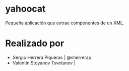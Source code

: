 # yahoocat
Pequeña aplicación que extrae componentes de un XML.

# Realizado por
- Sergio Herrera Piqueras         | @sherrerap
- Valentín Stoyanov Tsvetanov     |
